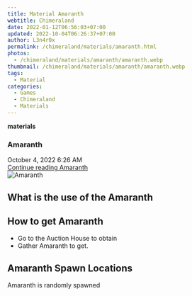 ```yaml
---
title: Material Amaranth
webtitle: Chimeraland
date: 2022-01-12T06:56:03+07:00
updated: 2022-10-04T06:26:37+07:00
author: L3n4r0x
permalink: /chimeraland/materials/amaranth.html
photos:
  - /chimeraland/materials/amaranth/amaranth.webp
thumbnail: /chimeraland/materials/amaranth/amaranth.webp
tags:
  - Material
categories:
  - Games
  - Chimeraland
  - Materials
---
```


<section id="bootstrap-wrapper">
  <link
    rel="stylesheet"
    href="https://cdn.statically.io/gh/dimaslanjaka/Web-Manajemen/40ac3225/css/bootstrap-4.5-wrapper.css"
  />
  <div
    class="row g-0 border rounded overflow-hidden flex-md-row mb-4 shadow-sm position-relative"
  >
    <div class="col p-4 d-flex flex-column position-static">
      <strong class="d-inline-block mb-2 text-success">materials</strong>
      <h3 class="mb-0">Amaranth</h3>
      <div class="mb-1 text-muted">October 4, 2022 6:26 AM</div>
      <a
        href="/chimeraland/materials/amaranth.html"
        class="stretched-link d-none"
        >Continue reading Amaranth</a
      >
    </div>
    <div class="col-auto d-none d-lg-block">
      <img src="/chimeraland/materials/amaranth/amaranth.webp" alt="Amaranth" />
    </div>
  </div>
  <div class="row">
    <div class="col-lg-6 col-12 mb-2">
      <div class="card">
        <div class="card-body">
          <h2 class="card-title">What is the use of the Amaranth</h2>
          <div class="card-text"><ul></ul></div>
        </div>
      </div>
    </div>
    <div class="col-lg-6 col-12 mb-2">
      <div class="card">
        <div class="card-body">
          <h2 class="card-title">How to get Amaranth</h2>
          <div class="card-text">
            <ul>
              <li>Go to the Auction House to obtain</li>
              <li>Gather Amaranth to get.</li>
            </ul>
          </div>
        </div>
      </div>
    </div>
    <div class="col-12 mb-2">
      <h2>Amaranth Spawn Locations</h2>
      <p>Amaranth is randomly spawned</p>
    </div>
  </div>
</section>